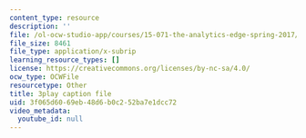 ```yaml
---
content_type: resource
description: ''
file: /ol-ocw-studio-app/courses/15-071-the-analytics-edge-spring-2017/3f065d6069eb48d6b0c252ba7e1dcc72_CaLv-IWX5vo.srt
file_size: 8461
file_type: application/x-subrip
learning_resource_types: []
license: https://creativecommons.org/licenses/by-nc-sa/4.0/
ocw_type: OCWFile
resourcetype: Other
title: 3play caption file
uid: 3f065d60-69eb-48d6-b0c2-52ba7e1dcc72
video_metadata:
  youtube_id: null
---
```

